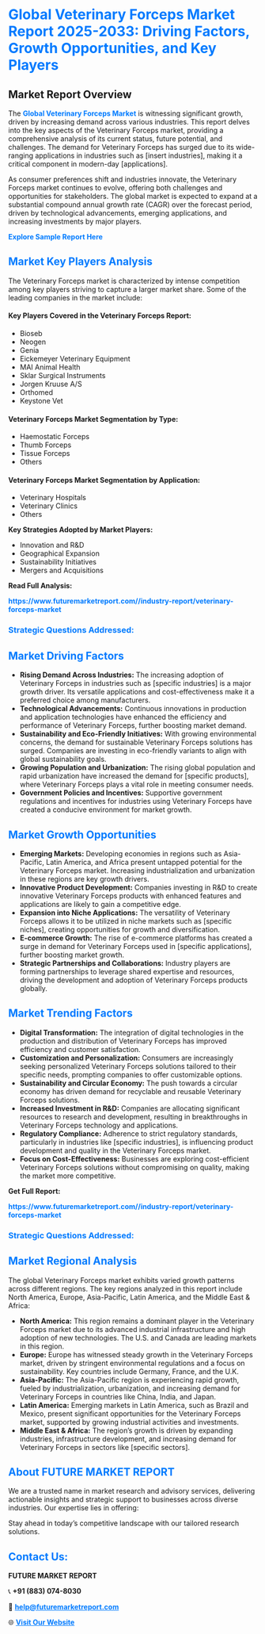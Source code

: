 <h1 style="color: #007BFF;">Global Veterinary Forceps Market Report 2025-2033: Driving Factors, Growth Opportunities, and Key Players</h1>

<section id="overview">
<h2>Market Report Overview</h2>
<p>The <a href="https://www.futuremarketreport.com//industry-report/veterinary-forceps-market" style="color: #007BFF; text-decoration: none;"><strong>Global Veterinary Forceps Market</strong></a> is witnessing significant growth, driven by increasing demand across various industries. This report delves into the key aspects of the Veterinary Forceps market, providing a comprehensive analysis of its current status, future potential, and challenges. The demand for Veterinary Forceps has surged due to its wide-ranging applications in industries such as [insert industries], making it a critical component in modern-day [applications].</p>
<p>As consumer preferences shift and industries innovate, the Veterinary Forceps market continues to evolve, offering both challenges and opportunities for stakeholders. The global market is expected to expand at a substantial compound annual growth rate (CAGR) over the forecast period, driven by technological advancements, emerging applications, and increasing investments by major players.</p>
</section>

<section id="overview">
<p><a href="https://www.futuremarketreport.com//request-sample/reportId=77552" style="color: #007BFF; text-decoration: none;"><strong>Explore Sample Report Here</strong></a></p>
</section>

<section id="key-players">
<h2 style="color: #007BFF;">Market Key Players Analysis</h2>
<p>The Veterinary Forceps market is characterized by intense competition among key players striving to capture a larger market share. Some of the leading companies in the market include:</p>
<h4>Key Players Covered in the Veterinary Forceps Report:</h4>
<ul><li>Bioseb</li><li>Neogen</li><li>Genia</li><li>Eickemeyer Veterinary Equipment</li><li>MAI Animal Health</li><li>Sklar Surgical Instruments</li><li>Jorgen Kruuse A/S</li><li>Orthomed</li><li>Keystone Vet</li></ul>
<h4>Veterinary Forceps Market Segmentation by Type:</h4>
<ul><li>Haemostatic Forceps</li><li>Thumb Forceps</li><li>Tissue Forceps</li><li>Others</li></ul>

<h4>Veterinary Forceps Market Segmentation by Application:</h4>
<ul><li>Veterinary Hospitals</li><li>Veterinary Clinics</li><li>Others</li></ul>
<p><strong>Key Strategies Adopted by Market Players:</strong></p>
<ul>
<li>Innovation and R&D</li>
<li>Geographical Expansion</li>
<li>Sustainability Initiatives</li>
<li>Mergers and Acquisitions</li>
</ul>
</section>

<section>
<p><strong>Read Full Analysis: </strong></p><a href="https://www.futuremarketreport.com//industry-report/veterinary-forceps-market" style="color: #007BFF; text-decoration: none;"><strong>https://www.futuremarketreport.com//industry-report/veterinary-forceps-market</strong></a>
<h3 style="color: #007BFF;">Strategic Questions Addressed:</h3>
</section>

<section id="driving-factors">
<h2 style="color: #007BFF;">Market Driving Factors</h2>
<ul>
<li><strong>Rising Demand Across Industries:</strong> The increasing adoption of Veterinary Forceps in industries such as [specific industries] is a major growth driver. Its versatile applications and cost-effectiveness make it a preferred choice among manufacturers.</li>
<li><strong>Technological Advancements:</strong> Continuous innovations in production and application technologies have enhanced the efficiency and performance of Veterinary Forceps, further boosting market demand.</li>
<li><strong>Sustainability and Eco-Friendly Initiatives:</strong> With growing environmental concerns, the demand for sustainable Veterinary Forceps solutions has surged. Companies are investing in eco-friendly variants to align with global sustainability goals.</li>
<li><strong>Growing Population and Urbanization:</strong> The rising global population and rapid urbanization have increased the demand for [specific products], where Veterinary Forceps plays a vital role in meeting consumer needs.</li>
<li><strong>Government Policies and Incentives:</strong> Supportive government regulations and incentives for industries using Veterinary Forceps have created a conducive environment for market growth.</li>
</ul>
</section>

<section id="growth-opportunities">
<h2 style="color: #007BFF;">Market Growth Opportunities</h2>
<ul>
<li><strong>Emerging Markets:</strong> Developing economies in regions such as Asia-Pacific, Latin America, and Africa present untapped potential for the Veterinary Forceps market. Increasing industrialization and urbanization in these regions are key growth drivers.</li>
<li><strong>Innovative Product Development:</strong> Companies investing in R&D to create innovative Veterinary Forceps products with enhanced features and applications are likely to gain a competitive edge.</li>
<li><strong>Expansion into Niche Applications:</strong> The versatility of Veterinary Forceps allows it to be utilized in niche markets such as [specific niches], creating opportunities for growth and diversification.</li>
<li><strong>E-commerce Growth:</strong> The rise of e-commerce platforms has created a surge in demand for Veterinary Forceps used in [specific applications], further boosting market growth.</li>
<li><strong>Strategic Partnerships and Collaborations:</strong> Industry players are forming partnerships to leverage shared expertise and resources, driving the development and adoption of Veterinary Forceps products globally.</li>
</ul>
</section>

<section id="trending-factors">
<h2 style="color: #007BFF;">Market Trending Factors</h2>
<ul>
<li><strong>Digital Transformation:</strong> The integration of digital technologies in the production and distribution of Veterinary Forceps has improved efficiency and customer satisfaction.</li>
<li><strong>Customization and Personalization:</strong> Consumers are increasingly seeking personalized Veterinary Forceps solutions tailored to their specific needs, prompting companies to offer customizable options.</li>
<li><strong>Sustainability and Circular Economy:</strong> The push towards a circular economy has driven demand for recyclable and reusable Veterinary Forceps solutions.</li>
<li><strong>Increased Investment in R&D:</strong> Companies are allocating significant resources to research and development, resulting in breakthroughs in Veterinary Forceps technology and applications.</li>
<li><strong>Regulatory Compliance:</strong> Adherence to strict regulatory standards, particularly in industries like [specific industries], is influencing product development and quality in the Veterinary Forceps market.</li>
<li><strong>Focus on Cost-Effectiveness:</strong> Businesses are exploring cost-efficient Veterinary Forceps solutions without compromising on quality, making the market more competitive.</li>
</ul>
</section>

<section>
<p><strong>Get Full Report: </strong></p><a href="https://www.futuremarketreport.com//industry-report/veterinary-forceps-market" style="color: #007BFF; text-decoration: none;"><strong>https://www.futuremarketreport.com//industry-report/veterinary-forceps-market</strong></a>
<h3 style="color: #007BFF;">Strategic Questions Addressed:</h3>
</section>


<section id="regional-analysis">
<h2 style="color: #007BFF;">Market Regional Analysis</h2>
<p>The global Veterinary Forceps market exhibits varied growth patterns across different regions. The key regions analyzed in this report include North America, Europe, Asia-Pacific, Latin America, and the Middle East & Africa:</p>
<ul>
<li><strong>North America:</strong> This region remains a dominant player in the Veterinary Forceps market due to its advanced industrial infrastructure and high adoption of new technologies. The U.S. and Canada are leading markets in this region.</li>
<li><strong>Europe:</strong> Europe has witnessed steady growth in the Veterinary Forceps market, driven by stringent environmental regulations and a focus on sustainability. Key countries include Germany, France, and the U.K.</li>
<li><strong>Asia-Pacific:</strong> The Asia-Pacific region is experiencing rapid growth, fueled by industrialization, urbanization, and increasing demand for Veterinary Forceps in countries like China, India, and Japan.</li>
<li><strong>Latin America:</strong> Emerging markets in Latin America, such as Brazil and Mexico, present significant opportunities for the Veterinary Forceps market, supported by growing industrial activities and investments.</li>
<li><strong>Middle East & Africa:</strong> The region’s growth is driven by expanding industries, infrastructure development, and increasing demand for Veterinary Forceps in sectors like [specific sectors].</li>
</ul>
</section>

<footer>
<h2 style="color: #007BFF;">About FUTURE MARKET REPORT</h2>
<p>We are a trusted name in market research and advisory services, delivering actionable insights and strategic support to businesses across diverse industries. Our expertise lies in offering:</p>

<p>Stay ahead in today’s competitive landscape with our tailored research solutions.</p>

<h2 style="color: #007BFF;">Contact Us:</h2>
<p><strong>FUTURE MARKET REPORT</strong></p>
<p>📞 <strong>+91 (883) 074-8030</strong></p>
<p>📧 <strong><a href="mailto:help@futuremarketreport.com" style="color: #007BFF;">help@futuremarketreport.com</a></strong></p>
<p>🌐 <strong><a href="https://www.futuremarketreport.com/" style="color: #007BFF;">Visit Our Website</a></strong></p>
</footer>